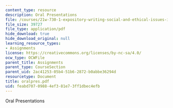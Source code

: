 ```yaml
---
content_type: resource
description: Oral Presentations
file: /courses/21w-730-1-expository-writing-social-and-ethical-issues-in-print-photography-and-film-fall-2005/feabd70709884ef381e73ff1dbec4efb_oralpres.pdf
file_size: 39727
file_type: application/pdf
hide_download: true
hide_download_original: null
learning_resource_types:
- Assignments
license: https://creativecommons.org/licenses/by-nc-sa/4.0/
ocw_type: OCWFile
parent_title: Assignments
parent_type: CourseSection
parent_uid: 2ac41253-05b4-51b6-2872-b0abbe36294d
resourcetype: Document
title: oralpres.pdf
uid: feabd707-0988-4ef3-81e7-3ff1dbec4efb
---
```

Oral Presentations